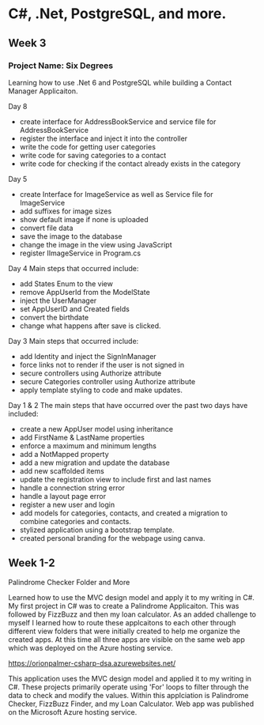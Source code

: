 # C#, .Net, PostgreSQL, and more.

## Week 3
### Project Name: Six Degrees

Learning how to use .Net 6 and PostgreSQL while building a Contact Manager Applicaiton.


Day 8
- create interface for AddressBookService and service file for AddressBookService
- register the interface and inject it into the controller
- write the code for getting user categories
- write code for saving categories to a contact
- write code for checking if the contact already exists in the category

Day 5
- create Interface for ImageService as well as Service file for ImageService
- add suffixes for image sizes
- show default image if none is uploaded
- convert file data
- save the image to the database
- change the image in the view using JavaScript
- register IImageService in Program.cs


Day 4
Main steps that occurred include:
- add States Enum to the view
- remove AppUserId from the ModelState
- inject the UserManager
- set AppUserID and Created fields
- convert the birthdate
- change what happens after save is clicked.

Day 3
Main steps that occurred include:
- add Identity and inject the SignInManager
- force links not to render if the user is not signed in
- secure controllers using Authorize attribute
- secure Categories controller using Authorize attribute
- apply template styling to code and make updates.

Day 1 & 2
The main steps that have occurred over the past two days have included: 
- create a new AppUser model using inheritance
- add FirstName & LastName properties
- enforce a maximum and minimum lengths
- add a NotMapped property
- add a new migration and update the database
- add new scaffolded items
- update the registration view to include first and last names
- handle a connection string error
- handle a layout page error
- register a new user and login
- add models for categories, contacts, and created a migration to combine categories and contacts.
- stylized application using a bootstrap template.
- created personal branding for the webpage using canva.




## Week 1-2
Palindrome Checker Folder and More

Learned how to use the MVC design model and apply it to my writing in C#. My first project in C# was to create a Palindrome Applicaiton. This was followed by FizzBuzz and then my loan calculator. As an added challenge to myself I learned how to route these applcaitons to each other through different view folders that were initially created to help me organize the created apps. At this time all three apps are visible on the same web app which was deployed on the Azure hosting service. 

https://orionpalmer-csharp-dsa.azurewebsites.net/

This application uses the MVC design model and applied it to my writing in C#. These projects primarily operate using 'For' loops to filter through the data to check and modify the values. Within this applciation is Palindrome Checker, FizzBuzz Finder, and my Loan Calculator. Web app was published on the Microsoft Azure hosting service.
